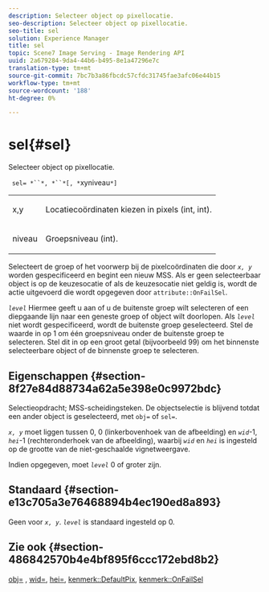```yaml
---
description: Selecteer object op pixellocatie.
seo-description: Selecteer object op pixellocatie.
seo-title: sel
solution: Experience Manager
title: sel
topic: Scene7 Image Serving - Image Rendering API
uuid: 2a679284-9da4-44b6-b495-8e1a47296e7c
translation-type: tm+mt
source-git-commit: 7bc7b3a86fbcdc57cfdc31745fae3afc06e44b15
workflow-type: tm+mt
source-wordcount: '188'
ht-degree: 0%

---
```



# sel{#sel}

Selecteer object op pixellocatie.

` sel= *``*, *``*[, *`xyniveau`*]`

<table id="simpletable_247FF35D791C43D3AB433B8CF49F8C91"> 
 <tr class="strow"> 
  <td class="stentry"> <p> <span class="varname"> x,y  </span> </p> </td> 
  <td class="stentry"> <p>Locatiecoördinaten kiezen in pixels (int, int). </p> </td> 
 </tr> 
 <tr class="strow"> 
  <td class="stentry"> <p> <span class="varname"> niveau  </span> </p> </td> 
  <td class="stentry"> <p>Groepsniveau (int). </p> </td> 
 </tr> 
</table>

Selecteert de groep of het voorwerp bij de pixelcoördinaten die door *`x, y`* worden gespecificeerd en begint een nieuw MSS. Als er geen selecteerbaar object is op de keuzesocatie of als de keuzesocatie niet geldig is, wordt de actie uitgevoerd die wordt opgegeven door `attribute::OnFailSel`.

*`level`* Hiermee geeft u aan of u de buitenste groep wilt selecteren of een diepgaande lijn naar een geneste groep of object wilt doorlopen. Als *`level`* niet wordt gespecificeerd, wordt de buitenste groep geselecteerd. Stel de waarde in op 1 om één groepsniveau onder de buitenste groep te selecteren. Stel dit in op een groot getal (bijvoorbeeld 99) om het binnenste selecteerbare object of de binnenste groep te selecteren.

## Eigenschappen {#section-8f27e84d88734a62a5e398e0c9972bdc}

Selectieopdracht; MSS-scheidingsteken. De objectselectie is blijvend totdat een ander object is geselecteerd, met `obj=` of `sel=`.

*`x, y`* moet liggen tussen 0, 0 (linkerbovenhoek van de afbeelding) en  *`wid`*-1,  *`hei`*-1 (rechteronderhoek van de afbeelding), waarbij  *`wid`* en  *`hei`* is ingesteld op de grootte van de niet-geschaalde vignetweergave.

Indien opgegeven, moet *`level`* 0 of groter zijn.

## Standaard {#section-e13c705a3e76468894b4ec190ed8a893}

Geen voor *`x, y`*. *`level`* is standaard ingesteld op 0.

## Zie ook {#section-486842570b4e4bf895f6ccc172ebd8b2}

[obj=](../../../../../ir-api/http-protocol/image-rendering-api-ref/c-ir-http-protocol-ref/c-ir-http-protocol-command-reference/r-ir-obj.md#reference-31e7dac7931b4e0eb3c7589f120a1e6a) ,  [wid=](../../../../../ir-api/http-protocol/image-rendering-api-ref/c-ir-http-protocol-ref/c-ir-http-protocol-command-reference/r-ir-wid.md#reference-b7e691b0624941168c94b2749ae233ec),  [hei=](../../../../../ir-api/http-protocol/image-rendering-api-ref/c-ir-http-protocol-ref/c-ir-http-protocol-command-reference/r-ir-hei.md#reference-1c08f60365a94417a39867c09cac5478),  [kenmerk::DefaultPix](../../../../../ir-api/material-cat/image-rendering-api-ref/c-ir-material-catalog/c-ir-attributes-reference/r-ir-defaultpix.md#reference-102c98f9b5d24d2aaaeb756653fb0e6f),  [kenmerk::OnFailSel](../../../../../ir-api/material-cat/image-rendering-api-ref/c-ir-material-catalog/c-ir-attributes-reference/r-ir-onfailsel.md#reference-f95e4a4a3c02412b87a2b0acca8a5513)
